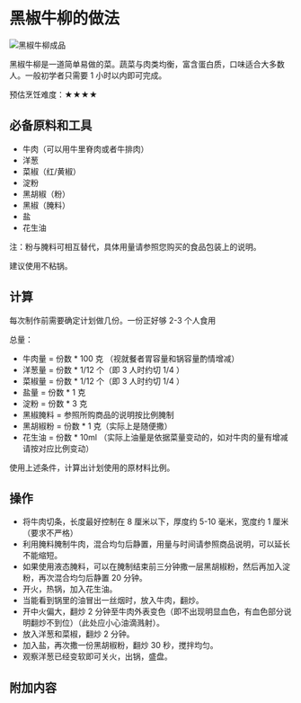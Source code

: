 # 黑椒牛柳的做法

![黑椒牛柳成品](./黑椒牛柳.jpg)

黑椒牛柳是一道简单易做的菜。蔬菜与肉类均衡，富含蛋白质，口味适合大多数人。一般初学者只需要 1 小时以内即可完成。

预估烹饪难度：★★★★

## 必备原料和工具

- 牛肉（可以用牛里脊肉或者牛排肉）
- 洋葱
- 菜椒（红/黄椒）
- 淀粉
- 黑胡椒（粉）
- 黑椒（腌料）
- 盐
- 花生油

注：粉与腌料可相互替代，具体用量请参照您购买的食品包装上的说明。

建议使用不粘锅。

## 计算

每次制作前需要确定计划做几份。一份正好够 2-3 个人食用

总量：

- 牛肉量 = 份数 * 100 克 （视就餐者胃容量和锅容量酌情增减）
- 洋葱量 = 份数 * 1/12 个（即 3 人时约切 1/4 ）
- 菜椒量 = 份数 * 1/12 个（即 3 人时约切 1/4 ）
- 盐量 = 份数 * 1 克
- 淀粉 = 份数 * 3 克
- 黑椒腌料 = 参照所购商品的说明按比例腌制
- 黑胡椒粉 = 份数 * 1 克（实际上是随便撒）
- 花生油 = 份数 * 10ml （实际上油量是依据菜量变动的，如对牛肉的量有增减请按对应比例变动）

使用上述条件，计算出计划使用的原材料比例。

## 操作

- 将牛肉切条，长度最好控制在 8 厘米以下，厚度约 5-10 毫米，宽度约 1 厘米（要求不严格）
- 利用腌料腌制牛肉，混合均匀后静置，用量与时间请参照商品说明，可以延长不能缩短。
- 如果使用液态腌料，可以在腌制结束前三分钟撒一层黑胡椒粉，然后再加入淀粉，再次混合均匀后静置 20 分钟。
- 开火，热锅，加入花生油。
- 当能看到锅里的油冒出一丝烟时，放入牛肉，翻炒。
- 开中火偏大，翻炒 2 分钟至牛肉外表变色（即不出现明显血色，有血色部分说明翻炒不到位）（此处应小心油滴溅射）。
- 放入洋葱和菜椒，翻炒 2 分钟。
- 加入盐，再次撒一份黑胡椒粉，翻炒 30 秒，搅拌均匀。
- 观察洋葱已经变软即可关火，出锅，盛盘。

## 附加内容